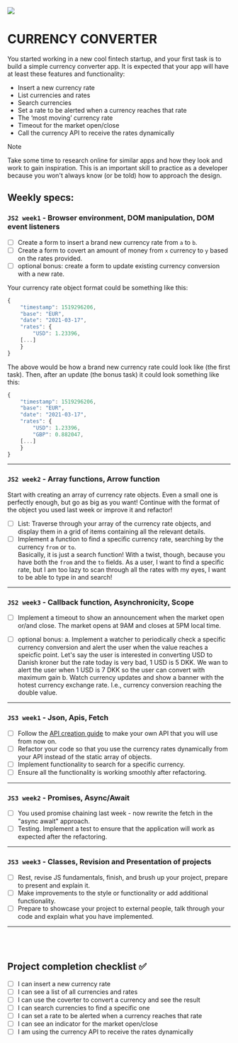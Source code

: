 ![](https://media.giphy.com/media/LdOyjZ7io5Msw/giphy.gif)

# CURRENCY CONVERTER

You started working in a new cool fintech startup, and your first task is to build a simple currency converter app.
It is expected that your app will have at least these features and functionality:

- Insert a new currency rate
- List currencies and rates
- Search currencies
- Set a rate to be alerted when a currency reaches that rate
- The ‘most moving’ currency rate
- Timeout for the market open/close
- Call the currency API to receive the rates dynamically

> [!NOTE]
> Take some time to research online for similar apps and how they look and work to gain inspiration. This is an important skill to practice as a developer because you won't always know (or be told) how to approach the design.

## Weekly specs:

### `JS2 week1` - Browser environment, DOM manipulation, DOM event listeners

- [ ] Create a form to insert a brand new currency rate from `a` to `b`.
- [ ] Create a form to covert an amount of money from `x` currency to `y` based on the rates provided.
- [ ] optional bonus: create a form to update existing currency conversion with a new rate.
      <br/>

Your currency rate object format could be something like this:

```js
{
    "timestamp": 1519296206,
    "base": "EUR",
    "date": "2021-03-17",
    "rates": {
        "USD": 1.23396,
    [...]
    }
}
```

The above would be how a brand new currency rate could look like (the first task).
Then, after an update (the bonus task) it could look something like this:

```js
{
    "timestamp": 1519296206,
    "base": "EUR",
    "date": "2021-03-17",
    "rates": {
        "USD": 1.23396,
        "GBP": 0.882047,
    [...]
    }
}
```

---

### `JS2 week2` - Array functions, Arrow function

Start with creating an array of currency rate objects. Even a small one is perfectly enough, but go as big as you want!
Continue with the format of the object you used last week or improve it and refactor!

- [ ] List: Traverse through your array of the currency rate objects, and display them in a grid of items containing all the relevant details.
- [ ] Implement a function to find a specific currency rate, searching by the currency `from` or `to`. <br/>
      Basically, it is just a search function! With a twist, though, because you have both the `from` and the `to` fields.
      As a user, I want to find a specific rate, but I am too lazy to scan through all the rates with my eyes, I want to be able to type in and search!

---

### `JS2 week3` - Callback function, Asynchronicity, Scope

- [ ] Implement a timeout to show an announcement when the market open or/and close. The market opens at 9AM and closes at 5PM local time.

- [ ] optional bonus:
      a. Implement a watcher to periodically check a specific currency conversion and alert the user when the value reaches a speicfic point. Let's say the user is interested in converting USD to Danish kroner but the rate today is very bad, 1 USD is 5 DKK. We wan to alert the user when 1 USD is 7 DKK so the user can convert with maximum gain
      b. Watch currency updates and show a banner with the hotest currency exchange rate. I.e., currency conversion reaching the double value.

---

### `JS3 week1` - Json, Apis, Fetch

- [ ] Follow the [API creation guide](/homework-projects/guides/making-your-API-guide.md) to make your own API that you will use from now on.
- [ ] Refactor your code so that you use the currency rates dynamically from your API instead of the static array of objects.
- [ ] Implement functionality to search for a specific currency.
- [ ] Ensure all the functionality is working smoothly after refactoring.

---

### `JS3 week2` - Promises, Async/Await

- [ ] You used promise chaining last week - now rewrite the fetch in the "async await" approach.
- [ ] Testing. Implement a test to ensure that the application will work as expected after the refactoring.

---

### `JS3 week3` - Classes, Revision and Presentation of projects

- [ ] Rest, revise JS fundamentals, finish, and brush up your project, prepare to present and explain it.
- [ ] Make improvements to the style or functionality or add additional functionality.
- [ ] Prepare to showcase your project to external people, talk through your code and explain what you have implemented.

---

<br/>
<br/>

## Project completion checklist ✅

- [ ] I can insert a new currency rate
- [ ] I can see a list of all currencies and rates
- [ ] I can use the coverter to convert a currency and see the result
- [ ] I can search currencies to find a specific one
- [ ] I can set a rate to be alerted when a currency reaches that rate
- [ ] I can see an indicator for the market open/close
- [ ] I am using the currency API to receive the rates dynamically
